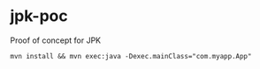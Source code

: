 # jpk-poc
Proof of concept for JPK


`mvn install && mvn exec:java -Dexec.mainClass="com.myapp.App"`
